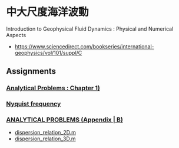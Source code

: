 # 中大尺度海洋波動
Introduction to Geophysical Fluid Dynamics : Physical and Numerical Aspects 
- https://www.sciencedirect.com/bookseries/international-geophysics/vol/101/suppl/C
## Assignments
### [Analytical Problems : Chapter 1)](https://buttoned-launch-c45.notion.site/Analytical-Problems-Chapter-1-8cc14ef3a20e4a539d5f4e0954f2b259)
### [Nyquist frequency](https://buttoned-launch-c45.notion.site/Nyquist-frequency-8f7ab1ae763241afb80dc159f33868db)
### [ANALYTICAL PROBLEMS (Appendix | B)](https://buttoned-launch-c45.notion.site/ANALYTICAL-PROBLEMS-Appendix-B-aced22529c594ce3a6704ce8396707fa)
- [dispersion_relation_2D.m](https://github.com/ja754969/Mesoscale_Large-scale_Waves/blob/master/dispersion_relation_2D.m) 
- [dispersion_relation_3D.m](https://github.com/ja754969/Mesoscale_Large-scale_Waves/blob/master/dispersion_relation_3D.m)
